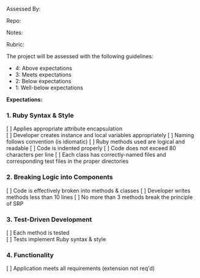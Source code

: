 Assessed By:

Repo:

Notes:

Rubric:


The project will be assessed with the following guidelines:

* 4: Above expectations
* 3: Meets expectations
* 2: Below expectations
* 1: Well-below expectations

**Expectations:**

### 1. Ruby Syntax & Style

[ ] Applies appropriate attribute encapsulation  
[ ] Developer creates instance and local variables appropriately
[ ] Naming follows convention (is idiomatic)
[ ] Ruby methods used are logical and readable
[ ] Code is indented properly
[ ] Code does not exceed 80 characters per line
[ ] Each class has correctly-named files and corresponding test files in the proper directories

### 2. Breaking Logic into Components

[ ] Code is effectively broken into methods & classes 
[ ] Developer writes methods less than 10 lines 
[ ] No more than 3 methods break the principle of SRP 


### 3. Test-Driven Development

[ ] Each method is tested  
[ ] Tests implement Ruby syntax & style   


### 4. Functionality

[ ] Application meets all requirements (extension not req'd)
